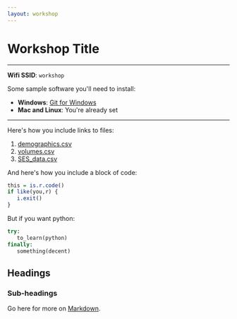 ```yaml
---
layout: workshop
---
```


# Workshop Title

--------

**Wifi SSID**: `workshop`

Some sample software you'll need to install:

- **Windows**: [Git for Windows](https://git-for-windows.github.io/)
- **Mac and Linux**: You're already set

---------

Here's how you include links to files:
1. [demographics.csv](/workshops/data/demographics.csv)
2. [volumes.csv](/workshops/data/volumes.csv)
3. [SES_data.csv](www.hamclubs.info/lists/SES_data.csv)

And here's how you include a block of code: 

```r
this = is.r.code()
if like(you,r) {
   i.exit()
}
```

But if you want python: 

```python
try: 
   to_learn(python)
finally: 
   something(decent)
```

## Headings
### Sub-headings

Go here for more on [Markdown](https://help.github.com/articles/github-flavored-markdown/).
